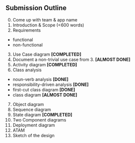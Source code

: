Submission Outline
-------------------

0. Come up with team & app name
1. Introduction & Scope (<600 words)
2. Requirements
  - functional
  - non-functional
3. Use Case diagram **[COMPLETED]**
4. Document a non-trivial use case from 3. **[ALMOST DONE]**
5. Activity diagram **[COMPLETED]**
6. Class analysis
  - noun-verb analysis **[DONE]**
  - responsibility-driven analysis **[DONE]**
  - first-cut class diagram **[DONE]**
  - class diagram **[ALMOST DONE]**
7. Object diagram
8. Sequence diagram
9. State diagram **[COMPLETED]**
10. Two Component diagrams
11. Deployment diagram
12. ATAM
14. Sketch of the design
